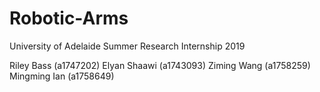# Robotic-Arms
University of Adelaide Summer Research Internship 2019

Riley Bass (a1747202)
Elyan Shaawi (a1743093)
Ziming Wang (a1758259)
Mingming Ian (a1758649)
